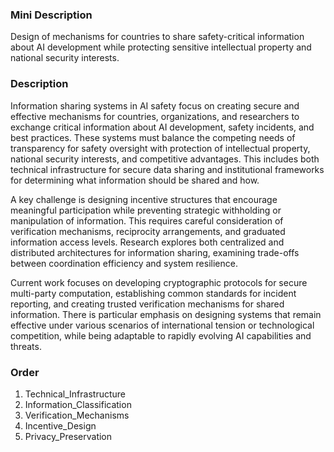 ### Mini Description

Design of mechanisms for countries to share safety-critical information about AI development while protecting sensitive intellectual property and national security interests.

### Description

Information sharing systems in AI safety focus on creating secure and effective mechanisms for countries, organizations, and researchers to exchange critical information about AI development, safety incidents, and best practices. These systems must balance the competing needs of transparency for safety oversight with protection of intellectual property, national security interests, and competitive advantages. This includes both technical infrastructure for secure data sharing and institutional frameworks for determining what information should be shared and how.

A key challenge is designing incentive structures that encourage meaningful participation while preventing strategic withholding or manipulation of information. This requires careful consideration of verification mechanisms, reciprocity arrangements, and graduated information access levels. Research explores both centralized and distributed architectures for information sharing, examining trade-offs between coordination efficiency and system resilience.

Current work focuses on developing cryptographic protocols for secure multi-party computation, establishing common standards for incident reporting, and creating trusted verification mechanisms for shared information. There is particular emphasis on designing systems that remain effective under various scenarios of international tension or technological competition, while being adaptable to rapidly evolving AI capabilities and threats.

### Order

1. Technical_Infrastructure
2. Information_Classification
3. Verification_Mechanisms
4. Incentive_Design
5. Privacy_Preservation
